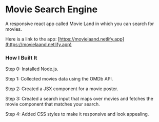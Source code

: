 # Movie Search Engine

A responsive react app called Movie Land in which you can search for movies.

Here is a link to the app: [https://movielaand.netlify.app](https://movielaand.netlify.app)

### How I Built It

Step 0: Installed Node.js.

Step 1: Collected movies data using the OMDb API.

Step 2: Created a JSX component for a movie poster.

Step 3: Created a search input that maps over movies and fetches the movie component that matches your search.

Step 4: Added CSS styles to make it responsive and look appealing.
